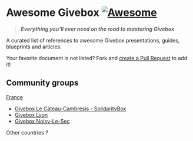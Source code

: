 # Awesome Givebox [![Awesome](https://cdn.rawgit.com/sindresorhus/awesome/d7305f38d29fed78fa85652e3a63e154dd8e8829/media/badge.svg)](https://github.com/sindresorhus/awesome)

> _**Everything you'll ever need on the road to mastering Givebox**_

A curated list of references to awesome Givebox presentations, guides, blueprints and articles. 

Your favorite document is not listed? Fork and [create a Pull Request](https://github.com/glenux/awesome-givebox/edit/master/README.md) to add it!


## Community groups

[France](https://www.facebook.com/GiveboxFrance/)

* [Givebox Le Cateau-Cambrésis - SolidarityBox](https://www.facebook.com/Giveboxlecateau/)
* [Givebox Lyon](https://www.facebook.com/Givebox-LYON-291157047749989/)
* [Givebox Noisy-Le-Sec](https://www.facebook.com/GIVEBOXNOISYLESEC)

Other countries ?


